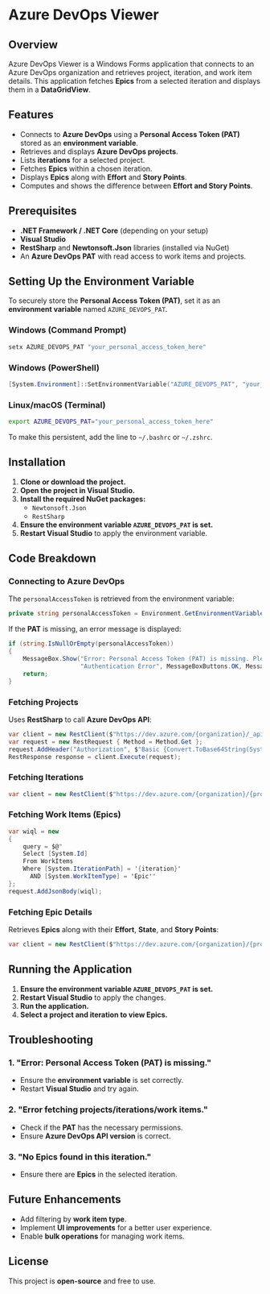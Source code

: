 # **Azure DevOps Viewer**

## **Overview**
Azure DevOps Viewer is a Windows Forms application that connects to an Azure DevOps organization and retrieves project, iteration, and work item details. This application fetches **Epics** from a selected iteration and displays them in a **DataGridView**.

## **Features**
- Connects to **Azure DevOps** using a **Personal Access Token (PAT)** stored as an **environment variable**.
- Retrieves and displays **Azure DevOps projects**.
- Lists **iterations** for a selected project.
- Fetches **Epics** within a chosen iteration.
- Displays **Epics** along with **Effort** and **Story Points**.
- Computes and shows the difference between **Effort and Story Points**.

## **Prerequisites**
- **.NET Framework / .NET Core** (depending on your setup)
- **Visual Studio**
- **RestSharp** and **Newtonsoft.Json** libraries (installed via NuGet)
- An **Azure DevOps PAT** with read access to work items and projects.

## **Setting Up the Environment Variable**
To securely store the **Personal Access Token (PAT)**, set it as an **environment variable** named `AZURE_DEVOPS_PAT`.

### **Windows (Command Prompt)**
```cmd
setx AZURE_DEVOPS_PAT "your_personal_access_token_here"
```

### **Windows (PowerShell)**
```powershell
[System.Environment]::SetEnvironmentVariable("AZURE_DEVOPS_PAT", "your_personal_access_token_here", [System.EnvironmentVariableTarget]::User)
```

### **Linux/macOS (Terminal)**
```bash
export AZURE_DEVOPS_PAT="your_personal_access_token_here"
```
To make this persistent, add the line to `~/.bashrc` or `~/.zshrc`.

## **Installation**
1. **Clone or download the project.**
2. **Open the project in Visual Studio.**
3. **Install the required NuGet packages:**
   - `Newtonsoft.Json`
   - `RestSharp`
4. **Ensure the environment variable `AZURE_DEVOPS_PAT` is set.**
5. **Restart Visual Studio** to apply the environment variable.

## **Code Breakdown**
### **Connecting to Azure DevOps**
The `personalAccessToken` is retrieved from the environment variable:
```csharp
private string personalAccessToken = Environment.GetEnvironmentVariable("AZURE_DEVOPS_PAT");
```
If the **PAT** is missing, an error message is displayed:
```csharp
if (string.IsNullOrEmpty(personalAccessToken))
{
    MessageBox.Show("Error: Personal Access Token (PAT) is missing. Please set the environment variable AZURE_DEVOPS_PAT.",
                    "Authentication Error", MessageBoxButtons.OK, MessageBoxIcon.Error);
    return;
}
```

### **Fetching Projects**
Uses **RestSharp** to call **Azure DevOps API**:
```csharp
var client = new RestClient($"https://dev.azure.com/{organization}/_apis/projects?api-version=6.0");
var request = new RestRequest { Method = Method.Get };
request.AddHeader("Authorization", $"Basic {Convert.ToBase64String(System.Text.Encoding.ASCII.GetBytes($":{personalAccessToken}"))}");
RestResponse response = client.Execute(request);
```

### **Fetching Iterations**
```csharp
var client = new RestClient($"https://dev.azure.com/{organization}/{project}/_apis/work/teamsettings/iterations?api-version=7.1");
```

### **Fetching Work Items (Epics)**
```csharp
var wiql = new
{
    query = $@"
    Select [System.Id]
    From WorkItems
    Where [System.IterationPath] = '{iteration}' 
      AND [System.WorkItemType] = 'Epic'"
};
request.AddJsonBody(wiql);
```

### **Fetching Epic Details**
Retrieves **Epics** along with their **Effort**, **State**, and **Story Points**:
```csharp
var client = new RestClient($"https://dev.azure.com/{organization}/{project}/_apis/wit/workitems/{epicId}?$expand=relations&api-version=6.0");
```

## **Running the Application**
1. **Ensure the environment variable `AZURE_DEVOPS_PAT` is set.**
2. **Restart Visual Studio** to apply the changes.
3. **Run the application.**
4. **Select a project and iteration to view Epics.**

## **Troubleshooting**
### **1. "Error: Personal Access Token (PAT) is missing."**
- Ensure the **environment variable** is set correctly.
- Restart **Visual Studio** and try again.

### **2. "Error fetching projects/iterations/work items."**
- Check if the **PAT** has the necessary permissions.
- Ensure **Azure DevOps API version** is correct.

### **3. "No Epics found in this iteration."**
- Ensure there are **Epics** in the selected iteration.

## **Future Enhancements**
- Add filtering by **work item type**.
- Implement **UI improvements** for a better user experience.
- Enable **bulk operations** for managing work items.

## **License**
This project is **open-source** and free to use.

